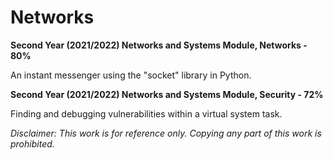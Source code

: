 # Networks

**Second Year (2021/2022) Networks and Systems Module, Networks - 80%**

An instant messenger using the "socket" library in Python.


**Second Year (2021/2022) Networks and Systems Module, Security - 72%**

Finding and debugging vulnerabilities within a virtual system task.

_Disclaimer: This work is for reference only. Copying any part of this work is prohibited._
